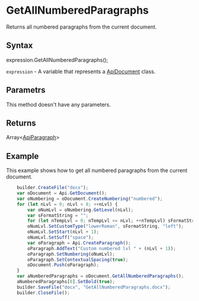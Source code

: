 # GetAllNumberedParagraphs

Returns all numbered paragraphs from the current document.

## Syntax

expression.GetAllNumberedParagraphs();

`expression` - A variable that represents a [ApiDocument](../ApiDocument.md) class.

## Parametrs

This method doesn't have any parameters.

## Returns

Array<[ApiParagraph](../../ApiParagraph/ApiParagraph.md)>

## Example

This example shows how to get all numbered paragraphs from the current document.

```javascript
	builder.CreateFile("docx");
	var oDocument = Api.GetDocument();
	var oNumbering = oDocument.CreateNumbering("numbered");
	for (let nLvl = 0; nLvl < 8; ++nLvl) {
		var oNumLvl = oNumbering.GetLevel(nLvl);
		var sFormatString = "";
		for (let nTempLvl = 0; nTempLvl <= nLvl; ++nTempLvl) sFormatString += "%" + nTempLvl + ".";
		oNumLvl.SetCustomType("lowerRoman", sFormatString, "left");
		oNumLvl.SetStart(nLvl + 1);
		oNumLvl.SetSuff("space");
		var oParagraph = Api.CreateParagraph();
		oParagraph.AddText("Custom numbered lvl " + (nLvl + 1));
		oParagraph.SetNumbering(oNumLvl);
		oParagraph.SetContextualSpacing(true);
		oDocument.Push(oParagraph);
	}
	var aNumberedParagraphs = oDocument.GetAllNumberedParagraphs();
	aNumberedParagraphs[0].SetBold(true);
	builder.SaveFile("docx", "GetAllNumberedParagraphs.docx");
	builder.CloseFile();
```